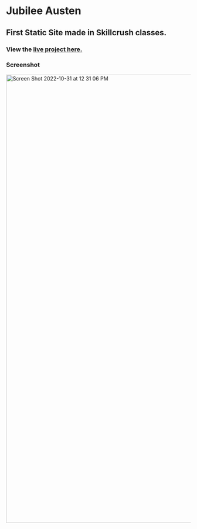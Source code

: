 # Jubilee Austen
## First Static Site made in Skillcrush classes.
### View the [live project here.](https://kirstendarling.github.io/jubilee-austen-aka-first-static-website/)

### Screenshot

<img width="1220" alt="Screen Shot 2022-10-31 at 12 31 06 PM" src="https://user-images.githubusercontent.com/54489152/199083195-535c0e58-066d-43f8-b52a-3b3e0c57c5d3.png">
